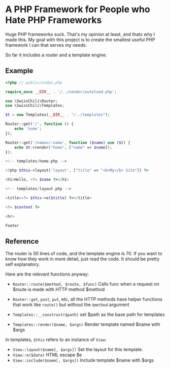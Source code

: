# A PHP Framework for People who Hate PHP Frameworks

Huge PHP frameworks suck. That's my opinion at least, and thats
why I made this. My goal with this project is to create the smallest
useful PHP framework I can that serves my needs.

So far it includes a router and a template engine.

## Example

```php
<?php // public/index.php

require_once __DIR__ . '/../vendor/autoload.php';

use \SwissChili\Router;
use \SwissChili\Templates;

$t = new Templates(__DIR__ . "/../templates");

Router::get('/', function () {
	echo 'home';
});

Router::get('/names/:name', function ($name) use ($t) {
	echo $t->render("home", ["name" => $name]);
});

```

```php
<!-- templates/home.php -->

<?php $this->layout('layout', ["title" => "<b>My</b> Site"]) ?>

<h1>Hello, <?= $name ?></h1>
```

```php
<!-- templates/layout.php -->

<title><?= $this->e($title) ?></title>

<?= $content ?>

<hr>

Footer
```

## Reference

The router is 50 lines of code, and the template engine is 70.
If you want to know how they work in more detail, just read the
code. It should be pretty self explanatory.

Here are the relevant functions anyway:

- `Router::route($method, $route, $func)` Calls func when a request
  on $route is made with HTTP method $method
- `Router::get`, `post`, `put`, etc, all the HTTP methods have helper
  functions that work like `route()` but without the `$method` argument


- `Templates::__construct($path)` set $path as the base path for templates
- `Templates::render($name, $args)` Render template named $name with $args

In templates, `$this` refers to an instance of `View`:

- `View::layout($name[, $args])` Set the layout for this template.
- `View::e($data)` HTML escape $e
- `View::include($name[, $args])` Include template $name with $args
